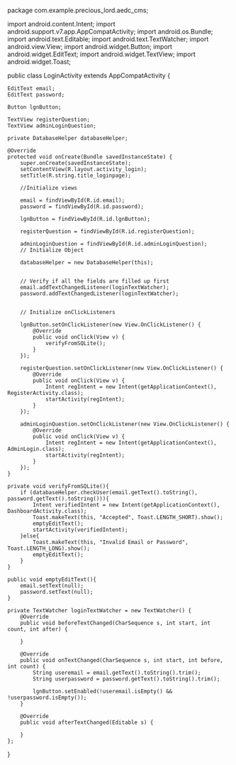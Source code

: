 package com.example.precious_lord.aedc_cms;

import android.content.Intent;
import android.support.v7.app.AppCompatActivity;
import android.os.Bundle;
import android.text.Editable;
import android.text.TextWatcher;
import android.view.View;
import android.widget.Button;
import android.widget.EditText;
import android.widget.TextView;
import android.widget.Toast;

public class LoginActivity extends AppCompatActivity {

    EditText email;
    EditText password;

    Button lgnButton;

    TextView registerQuestion;
    TextView adminLoginQuestion;

    private DatabaseHelper databaseHelper;

    @Override
    protected void onCreate(Bundle savedInstanceState) {
        super.onCreate(savedInstanceState);
        setContentView(R.layout.activity_login);
        setTitle(R.string.title_loginpage);

        //Initialize views

        email = findViewById(R.id.email);
        password = findViewById(R.id.password);

        lgnButton = findViewById(R.id.lgnButton);

        registerQuestion = findViewById(R.id.registerQuestion);

        adminLoginQuestion = findViewById(R.id.adminLoginQuestion);
        // Initialize Object

        databaseHelper = new DatabaseHelper(this);


        // Verify if all the fields are filled up first
        email.addTextChangedListener(loginTextWatcher);
        password.addTextChangedListener(loginTextWatcher);


        // Initialize onClickListeners

        lgnButton.setOnClickListener(new View.OnClickListener() {
            @Override
            public void onClick(View v) {
                verifyFromSQLite();
            }
        });

        registerQuestion.setOnClickListener(new View.OnClickListener() {
            @Override
            public void onClick(View v) {
                Intent regIntent = new Intent(getApplicationContext(), RegisterActivity.class);
                startActivity(regIntent);
            }
        });

        adminLoginQuestion.setOnClickListener(new View.OnClickListener() {
            @Override
            public void onClick(View v) {
                Intent regIntent = new Intent(getApplicationContext(), AdminLogin.class);
                startActivity(regIntent);
            }
        });
    }

    private void verifyFromSQLite(){
        if (databaseHelper.checkUser(email.getText().toString(), password.getText().toString())){
            Intent verifiedIntent = new Intent(getApplicationContext(), DashboardActivity.class);
            Toast.makeText(this, "Accepted", Toast.LENGTH_SHORT).show();
            emptyEditText();
            startActivity(verifiedIntent);
        }else{
            Toast.makeText(this, "Invalid Email or Password", Toast.LENGTH_LONG).show();
            emptyEditText();
        }
    }

    public void emptyEditText(){
        email.setText(null);
        password.setText(null);
    }

    private TextWatcher loginTextWatcher = new TextWatcher() {
        @Override
        public void beforeTextChanged(CharSequence s, int start, int count, int after) {

        }

        @Override
        public void onTextChanged(CharSequence s, int start, int before, int count) {
            String useremail = email.getText().toString().trim();
            String userpassword = password.getText().toString().trim();

            lgnButton.setEnabled(!useremail.isEmpty() && !userpassword.isEmpty());
        }

        @Override
        public void afterTextChanged(Editable s) {

        }
    };
}
